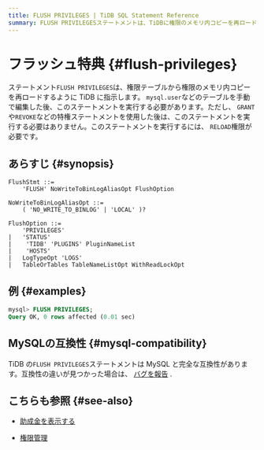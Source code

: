 ```yaml
---
title: FLUSH PRIVILEGES | TiDB SQL Statement Reference
summary: FLUSH PRIVILEGESステートメントは、TiDBに権限のメモリ内コピーを再ロードするように指示します。手動でmysql.userなどのテーブルを編集した後に実行する必要があります。GRANTやREVOKEステートメントを使用した後は不要です。RELOAD権限が必要です。MySQLと完全な互換性があります。
---
```


# フラッシュ特典 {#flush-privileges}

ステートメント`FLUSH PRIVILEGES`は、権限テーブルから権限のメモリ内コピーを再ロードするように TiDB に指示します。 `mysql.user`などのテーブルを手動で編集した後、このステートメントを実行する必要があります。ただし、 `GRANT`や`REVOKE`などの特権ステートメントを使用した後は、このステートメントを実行する必要はありません。このステートメントを実行するには、 `RELOAD`権限が必要です。

## あらすじ {#synopsis}

```ebnf+diagram
FlushStmt ::=
    'FLUSH' NoWriteToBinLogAliasOpt FlushOption

NoWriteToBinLogAliasOpt ::=
    ( 'NO_WRITE_TO_BINLOG' | 'LOCAL' )?

FlushOption ::=
    'PRIVILEGES'
|   'STATUS'
|    'TIDB' 'PLUGINS' PluginNameList
|    'HOSTS'
|   LogTypeOpt 'LOGS'
|   TableOrTables TableNameListOpt WithReadLockOpt
```

## 例 {#examples}

```sql
mysql> FLUSH PRIVILEGES;
Query OK, 0 rows affected (0.01 sec)
```

## MySQLの互換性 {#mysql-compatibility}

TiDB の`FLUSH PRIVILEGES`ステートメントは MySQL と完全な互換性があります。互換性の違いが見つかった場合は、 [バグを報告](https://docs.pingcap.com/tidb/stable/support) .

## こちらも参照 {#see-also}

-   [助成金を表示する](/sql-statements/sql-statement-show-grants.md)

<CustomContent platform="tidb">

-   [権限管理](/privilege-management.md)

</CustomContent>
